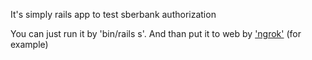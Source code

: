 It's simply rails app to test sberbank authorization

You can just run it by 'bin/rails s'. And than put it to web by ['ngrok'](https://ngrok.com/) (for example)
